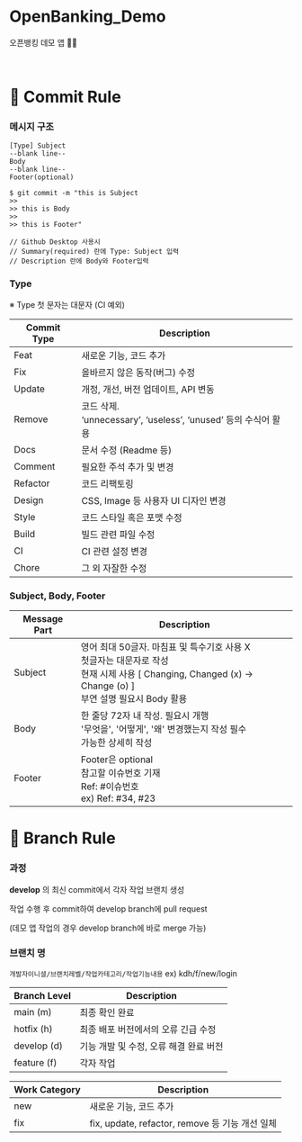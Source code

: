 # OpenBanking_Demo
오픈뱅킹 데모 앱 :bank::iphone:

<br />

# :pray: Commit Rule

### 메시지 구조

```
[Type] Subject
--blank line--
Body 
--blank line--
Footer(optional)
```

```
$ git commit -m "this is Subject
>> 
>> this is Body
>> 
>> this is Footer"

// Github Desktop 사용시 
// Summary(required) 란에 Type: Subject 입력
// Description 란에 Body와 Footer입력 
```

### Type

※ Type 첫 문자는 대문자 (CI 예외)

| Commit Type | Description                                                  |
| ----------- | ------------------------------------------------------------ |
| Feat        | 새로운 기능, 코드 추가                                       |
| Fix         | 올바르지 않은 동작(버그) 수정                                |
| Update      | 개정, 개선, 버전 업데이트, API 변동                          |
| Remove      | 코드 삭제.</br> ‘unnecessary’, ‘useless’, ‘unused’ 등의 수식어 활용 |
| Docs        | 문서 수정 (Readme 등)                                        |
| Comment     | 필요한 주석 추가 및 변경                                     |
| Refactor    | 코드 리팩토링                                                |
| Design      | CSS, Image 등 사용자 UI 디자인 변경                          |
| Style       | 코드 스타일 혹은 포맷 수정                                   |
| Build       | 빌드 관련 파일 수정                                          |
| CI          | CI 관련 설정 변경                                            |
| Chore       | 그 외 자잘한 수정                                            |

### Subject, Body, Footer

| Message Part | Description                                                  |
| ------------ | ------------------------------------------------------------ |
| Subject      | 영어 최대 50글자. 마침표 및 특수기호 사용 X</br>  첫글자는 대문자로 작성</br> 현재 시제 사용 [ Changing, Changed (x) -> Change (o) ]</br>부연 설명 필요시 Body 활용 |
| Body         | 한 줄당 72자 내 작성. 필요시 개행 </br> '무엇을', '어떻게', '왜' 변경했는지 작성 필수 </br>가능한 상세히 작성 |
| Footer       | Footer은 optional</br> 참고할 이슈번호 기재</br>Ref: #이슈번호 </br> ex) Ref: #34, #23 |


# :scroll: Branch Rule

### 과정

**develop** 의 최신 commit에서 각자 작업 브랜치 생성

작업 수행 후 commit하여 develop branch에 pull request

(데모 앱 작업의 경우 develop branch에 바로 merge 가능)

### 브랜치 명

`개발자이니셜/브랜치레벨/작업카테고리/작업기능내용` ex) kdh/f/new/login

| Branch Level | Description                            |
| ------------ | -------------------------------------- |
| main (m)     | 최종 확인 완료                         |
| hotfix (h)   | 최종 배포 버전에서의 오류 긴급 수정    |
| develop (d)  | 기능 개발 및 수정, 오류 해결 완료 버전 |
| feature (f)  | 각자 작업                              |

| Work Category | Description                                     |
| ------------- | ----------------------------------------------- |
| new           | 새로운 기능, 코드 추가                          |
| fix           | fix, update, refactor, remove 등 기능 개선 일체 |
